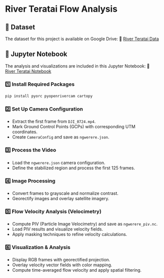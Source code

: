 # River Teratai Flow Analysis
## 📂 Dataset
The dataset for this project is available on Google Drive:
🔗 [River Teratai Data](https://drive.google.com/drive/folders/180sGavZzXUh0TQSTP3UN8WoXxwi1o0_v?usp=sharing)

## 📓 Jupyter Notebook
The analysis and visualizations are included in this Jupyter Notebook:
🔗 [River Teratai Notebook](https://drive.google.com/file/d/1yk2g2cQFL-JyOuN5u3HAmyAMUFP2ruep/view?usp=sharing)


### **1️⃣ Install Required Packages**  
```bash
pip install pyorc pyopenrivercam cartopy
```  

### **2️⃣ Set Up Camera Configuration**  
- Extract the first frame from `DJI_0724.mp4`.  
- Mark Ground Control Points (GCPs) with corresponding UTM coordinates.  
- Create `CameraConfig` and save as `ngwerere.json`.  

### **3️⃣ Process the Video**  
- Load the `ngwerere.json` camera configuration.  
- Define the stabilized region and process the first 125 frames.  

### **4️⃣ Image Processing**  
- Convert frames to grayscale and normalize contrast.  
- Georectify images and overlay satellite imagery.  

### **5️⃣ Flow Velocity Analysis (Velocimetry)**  
- Compute PIV (Particle Image Velocimetry) and save as `ngwerere_piv.nc`.  
- Load PIV results and visualize velocity fields.  
- Apply masking techniques to refine velocity calculations.  

### **6️⃣ Visualization & Analysis**  
- Display RGB frames with georectified projection.  
- Overlay velocity vector fields with color mapping.  
- Compute time-averaged flow velocity and apply spatial filtering.  

